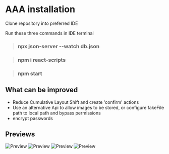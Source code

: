 # AAA installation

Clone repository into preferred IDE


Run these three commands in IDE terminal

> ### npx json-server --watch db.json

> ### npm i react-scripts

> ### npm start


## What can be improved
- Reduce Cumulative Layout Shift and create 'confirm' actions
- Use an alternative Api to allow images to be stored, or configure fakeFile path to local path and bypass permissions
- encrypt passwords


## Previews
![Preview](https://github.com/Samuel-Morgan-Tyghe/Api-Account-App/blob/master/PreviewGifs/Preview%20(4).gif)
![Preview](https://github.com/Samuel-Morgan-Tyghe/Api-Account-App/blob/master/PreviewGifs/Preview%20(3).gif)
![Preview](https://github.com/Samuel-Morgan-Tyghe/Api-Account-App/blob/master/PreviewGifs/Preview%20(2).gif)
![Preview](https://github.com/Samuel-Morgan-Tyghe/Api-Account-App/blob/master/PreviewGifs/Preview%20(1).gif)
